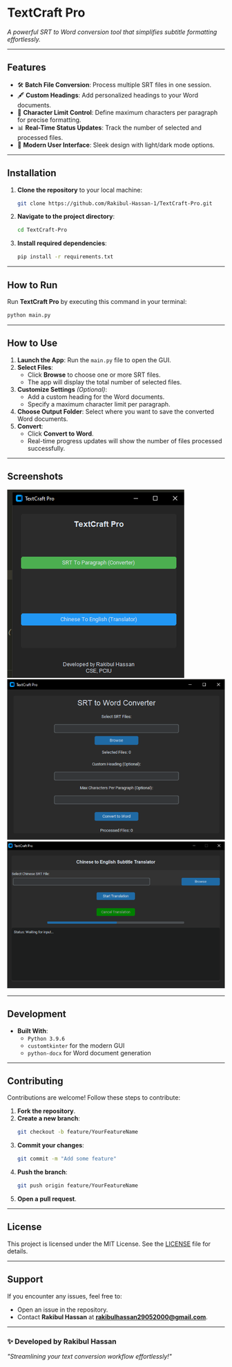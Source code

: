 # **TextCraft Pro**

_A powerful SRT to Word conversion tool that simplifies subtitle formatting effortlessly._

---

## **Features**

- 🛠️ **Batch File Conversion**: Process multiple SRT files in one session.
- 🖋️ **Custom Headings**: Add personalized headings to your Word documents.
- 📏 **Character Limit Control**: Define maximum characters per paragraph for precise formatting.
- 📊 **Real-Time Status Updates**: Track the number of selected and processed files.
- 🌟 **Modern User Interface**: Sleek design with light/dark mode options.

---

## **Installation**

1. **Clone the repository** to your local machine:
   ```bash
   git clone https://github.com/Rakibul-Hassan-1/TextCraft-Pro.git
   ```
2. **Navigate to the project directory**:
   ```bash
   cd TextCraft-Pro
   ```
3. **Install required dependencies**:
   ```bash
   pip install -r requirements.txt
   ```

---

## **How to Run**

Run **TextCraft Pro** by executing this command in your terminal:

```bash
python main.py
```

---

## **How to Use**

1. **Launch the App**: Run the `main.py` file to open the GUI.
2. **Select Files**:
   - Click **Browse** to choose one or more SRT files.
   - The app will display the total number of selected files.
3. **Customize Settings** _(Optional)_:
   - Add a custom heading for the Word documents.
   - Specify a maximum character limit per paragraph.
4. **Choose Output Folder**: Select where you want to save the converted Word documents.
5. **Convert**:
   - Click **Convert to Word**.
   - Real-time progress updates will show the number of files processed successfully.

---

## **Screenshots**

_![alt text](image-1.png)_
_![alt text](image-3.png)_
_![alt text](image-2.png)_

---

## **Development**

- **Built With**:
  - `Python 3.9.6`
  - `customtkinter` for the modern GUI
  - `python-docx` for Word document generation

---

## **Contributing**

Contributions are welcome! Follow these steps to contribute:

1. **Fork the repository**.
2. **Create a new branch**:
   ```bash
   git checkout -b feature/YourFeatureName
   ```
3. **Commit your changes**:
   ```bash
   git commit -m "Add some feature"
   ```
4. **Push the branch**:
   ```bash
   git push origin feature/YourFeatureName
   ```
5. **Open a pull request**.

---

## **License**

This project is licensed under the MIT License. See the [LICENSE](LICENSE) file for details.

---

## **Support**

If you encounter any issues, feel free to:

- Open an issue in the repository.
- Contact **Rakibul Hassan** at **rakibulhassan29052000@gmail.com**.

---

### ✨ Developed by Rakibul Hassan

_"Streamlining your text conversion workflow effortlessly!"_
